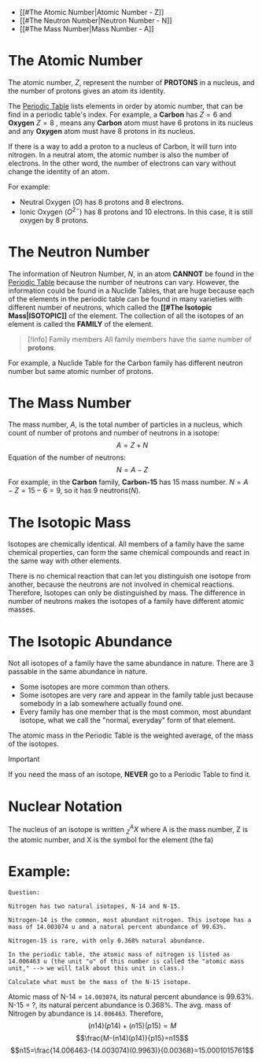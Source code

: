 - [[#The Atomic Number|Atomic Number - Z]]
- [[#The Neutron Number|Neutron Number - N]]
- [[#The Mass Number|Mass Number - A]]
# The Atomic Number

The atomic number, $Z$, represent the number of **PROTONS** in a nucleus, and the number of protons gives an atom its identity. 

The [Periodic Table](obsidian://open?vault=Documents&file=Attachments%2FPeriodic%20Table%20of%20the%20Elements.png) lists elements in order by atomic number, that can be find in a periodic table's index. For example, a **Carbon** has $Z=6$ and **Oxygen** $Z=8$ , means any **Carbon** atom must have 6 protons in its nucleus and any **Oxygen** atom must have 8 protons in its nucleus.

If there is a way to add a proton to a nucleus of Carbon, it will turn into nitrogen. In a neutral atom, the atomic number is also the number of electrons. In the other word, the number of electrons can vary without change the identity of an atom. 

For example:
- Neutral Oxygen ($O$) has 8 protons and 8 electrons.
- Ionic Oxygen ($O^{2-}$) has 8 protons and 10 electrons.
In this case, it is still oxygen by 8 protons. 
# The Neutron Number
The information of Neutron Number, $N$,  in an atom **CANNOT** be found in the [Periodic Table](obsidian://open?vault=Documents&file=Attachments%2FPeriodic%20Table%20of%20the%20Elements.png) because the number of neutrons can vary. However, the information could be found in a Nuclide Tables, that are huge because each of the elements in the periodic table can be found in many varieties with different number of neutrons, which called the **[[#The Isotopic Mass|ISOTOPIC]]** of the element. The collection of all the isotopes of an element is called the **FAMILY** of the element.

> [!Info] Family members
> All family members have the same number of **protons**.

For example, a Nuclide Table for the Carbon family has different neutron number but same atomic number of protons.
# The Mass Number
The mass number, $A$, is the total number of particles in a nucleus, which count of number of protons and number of neutrons in a isotope: $$A=Z+N$$ Equation of the number of neutrons: $$N=A-Z$$
For example, in the **Carbon** family, **Carbon-15** has 15 mass number. $N=A-Z=15-6=9$, so it has 9 neutrons($N$).
# The Isotopic Mass
Isotopes are chemically identical. All members of a family have the same chemical properties, can form the same chemical compounds and react in the same way with other elements.

There is no chemical reaction that can let you distinguish one isotope from another, because the neutrons are not involved in chemical reactions. Therefore, Isotopes can only be distinguished by mass. The difference in number of neutrons makes the isotopes of a family have different atomic masses.

# The Isotopic Abundance
Not all isotopes of a family have the same abundance in nature. There are 3 passable in the same abundance in nature.
- Some isotopes are more common than others.
- Some isotopes are very rare and appear in the family table just because somebody in a lab somewhere actually found one.
- Every family has one member that is the most common, most abundant isotope, what we call the "normal, everyday" form of that element.

The atomic mass in the Periodic Table is the weighted average, of the mass of the isotopes.

>[!important]
>If you need the mass of an isotope, **NEVER** go to a Periodic Table to find it.

# Nuclear Notation
The nucleus of an isotope is written $^{A}_{Z}X$ where A is the mass number, Z is the atomic number, and X is the symbol for the element (the fa)
# Example:

```text
Question:

Nitrogen has two natural isotopes, N-14 and N-15.

Nitrogen-14 is the common, most abundant nitrogen. This isotope has a mass of 14.003074 u and a natural percent abundance of 99.63%.

Nitrogen-15 is rare, with only 0.368% natural abundance.

In the periodic table, the atomic mass of nitrogen is listed as 14.006463 u (the unit "u" of this number is called the "atomic mass unit," --> we will talk about this unit in class.)

Calculate what must be the mass of the N-15 isotope.
```

Atomic mass of N-14 = `14.003074`, its natural percent abundance is 99.63%. N-15 = ?, its natural percent abundance is 0.368%. The avg. mass of Nitrogen by abundance is `14.006463`. Therefore, 
$$(n14)(p14)+(n15)(p15)=M$$
$$\frac{M-(n14)(p14)}{p15}=n15$$
$$n15=\frac{14.006463-(14.003074)(0.9963)}{0.00368}=15.0001015761$$